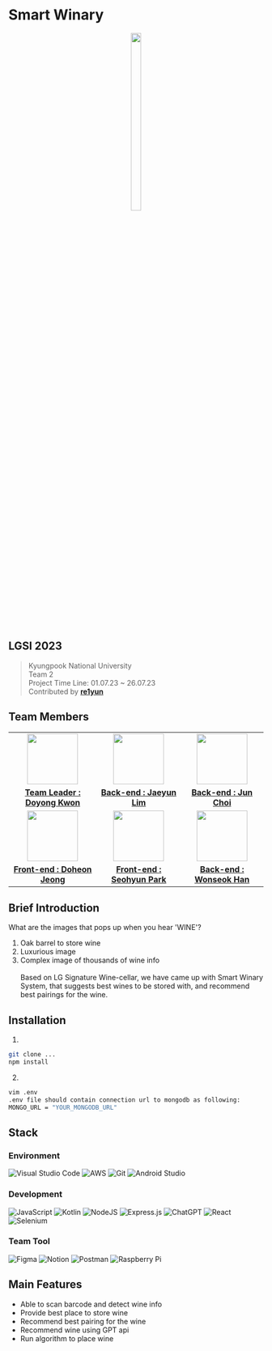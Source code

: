 # Smart Winary
<p align="center">
  <img src="https://github.com/LGSI-2023-Team2/Smart-Winery-Backend/assets/81154257/1be55eda-0e21-450e-9a5b-8ca0df942824" width="20%" height="30%">
</p>


## LGSI 2023
> Kyungpook National University<br>
> Team 2<br>
> Project Time Line: 01.07.23 ~ 26.07.23<br>
> Contributed by <a href="https://github.com/re1yu "><b>re1yun</b></a>


## Team Members
<table>
  <tbody>
    <tr>
		<td align="center"><img src=""width="100px;" alt=""/></td>
		<td align="center"><img src=""width="100px;" alt=""/></td>
        <td align="center"><img src=""width="100px;" alt=""/></td>
     <tr/>
	 	<td align="center"><a href="https://github.com/doyong365"><b>Team Leader : Doyong Kwon</b></a></td>
	 	<td align="center"><a href="https://github.com/re1yun"><b>Back-end : Jaeyun Lim</b></a></td>
	 	<td align="center"><a href="https://github.com/readyChoi"><b>Back-end : Jun Choi</b></a></td>
	 </tr>
	 <tr/>
	 	<td align="center"><img src=""width="100px;" alt=""/></td>
		<td align="center"><img src=""width="100px;" alt=""/></td>
        <td align="center"><img src=""width="100px;" alt=""/></td>
	 </tr>
	 <tr/>
		<td align="center"><a href="https://github.com/countryCat1202"><b>Front-end : Doheon Jeong</b></a></td>
	 	<td align="center"><a href="https://github.com/seohyun060"><b>Front-end : Seohyun Park</b></a></td>
	 	<td align="center"><a href="https://github.com/IwonskiI"><b>Back-end : Wonseok Han</b></a></td>
    </tr>
  </tbody>
</table>

## Brief Introduction
What are the images that pops up when you hear 'WINE'?
1. Oak barrel to store wine
2. Luxurious image
3. Complex image of thousands of wine info<br><br>
Based on LG Signature Wine-cellar, we have came up with Smart Winary System, that suggests best wines to be stored with, and recommend best pairings for the wine.<br>

## Installation
1.
```bash
git clone ...
npm install
```

2.
```bash
vim .env
.env file should contain connection url to mongodb as following:
MONGO_URL = "YOUR_MONGODB_URL"
```

## Stack
### Environment
![Visual Studio Code](https://img.shields.io/badge/Visual%20Studio%20Code-0078d7.svg?style=for-the-badge&logo=visual-studio-code&logoColor=white) ![AWS](https://img.shields.io/badge/AWS-%23FF9900.svg?style=for-the-badge&logo=amazon-aws&logoColor=white) ![Git](https://img.shields.io/badge/git-%23F05033.svg?style=for-the-badge&logo=git&logoColor=white) ![Android Studio](https://img.shields.io/badge/Android%20Studio-3DDC84.svg?style=for-the-badge&logo=android-studio&logoColor=white)

### Development
![JavaScript](https://img.shields.io/badge/javascript-%23323330.svg?style=for-the-badge&logo=javascript&logoColor=%23F7DF1E) ![Kotlin](https://img.shields.io/badge/kotlin-%237F52FF.svg?style=for-the-badge&logo=kotlin&logoColor=white) ![NodeJS](https://img.shields.io/badge/node.js-6DA55F?style=for-the-badge&logo=node.js&logoColor=white) ![Express.js](https://img.shields.io/badge/express.js-%23404d59.svg?style=for-the-badge&logo=express&logoColor=%2361DAFB) ![ChatGPT](https://img.shields.io/badge/chatGPT-74aa9c?style=for-the-badge&logo=openai&logoColor=white) ![React](https://img.shields.io/badge/react-%2320232a.svg?style=for-the-badge&logo=react&logoColor=%2361DAFB) ![Selenium](https://img.shields.io/badge/-selenium-%43B02A?style=for-the-badge&logo=selenium&logoColor=white)

### Team Tool
![Figma](https://img.shields.io/badge/figma-%23F24E1E.svg?style=for-the-badge&logo=figma&logoColor=white) ![Notion](https://img.shields.io/badge/Notion-%23000000.svg?style=for-the-badge&logo=notion&logoColor=white) ![Postman](https://img.shields.io/badge/Postman-FF6C37?style=for-the-badge&logo=postman&logoColor=white) ![Raspberry Pi](https://img.shields.io/badge/-RaspberryPi-C51A4A?style=for-the-badge&logo=Raspberry-Pi)



## Main Features
- Able to scan barcode and detect wine info
- Provide best place to store wine
- Recommend best pairing for the wine
- Recommend wine using GPT api
- Run algorithm to place wine
